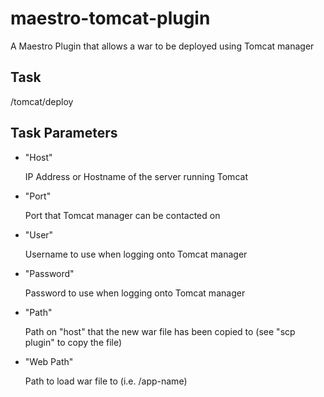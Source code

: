 maestro-tomcat-plugin
====================

A Maestro Plugin that allows a war to be deployed using Tomcat manager

Task
----

/tomcat/deploy

Task Parameters
---------------

* "Host"

  IP Address or Hostname of the server running Tomcat

* "Port"

  Port that Tomcat manager can be contacted on

* "User"

  Username to use when logging onto Tomcat manager

* "Password"

  Password to use when logging onto Tomcat manager

* "Path"

  Path on "host" that the new war file has been copied to (see "scp plugin" to copy the file)

* "Web Path"

  Path to load war file to (i.e. /app-name)
